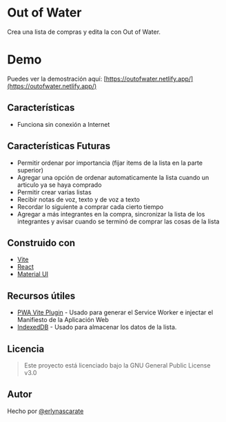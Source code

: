 # Out of Water

Crea una lista de compras y edita la con Out of Water.

# Demo

Puedes ver la demostración aquí: [https://outofwater.netlify.app/](https://outofwater.netlify.app/)

## Características

-   Funciona sin conexión a Internet

## Características Futuras

-   Permitir ordenar por importancia (fijar items de la lista en la parte superior)
-   Agregar una opción de ordenar automaticamente la lista cuando un articulo ya se haya comprado
-   Permitir crear varias listas
-   Recibir notas de voz, texto y de voz a texto
-   Recordar lo siguiente a comprar cada cierto tiempo
-   Agregar a más integrantes en la compra, sincronizar la lista de los integrantes y avisar cuando se terminó de comprar las cosas de la lista

## Construido con

-   [Vite](https://vitejs.dev/)
-   [React](https://reactjs.org/)
-   [Material UI](https://mui.com/)

## Recursos útiles

-   [PWA Vite Plugin](https://vite-pwa-org.netlify.app/) - Usado para generar el Service Worker e injectar el Manifiesto de la Aplicación Web
-   [IndexedDB](https://web.dev/indexeddb/) - Usado para almacenar los datos de la lista.

## Licencia

> Este proyecto está licenciado bajo la GNU General Public License v3.0

## Autor

Hecho por [@erlynascarate](https://twitter.com/erlynascarate 'Erlyn Ascarate')

